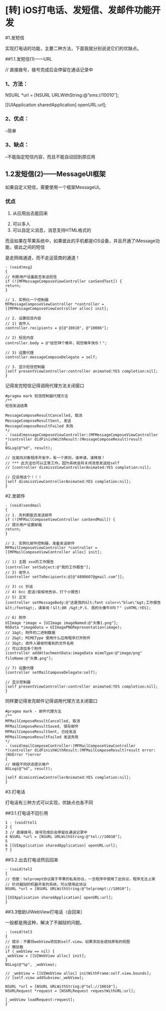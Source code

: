 # [转] iOS打电话、发短信、发邮件功能开发
#1.发短信
  
实现打电话的功能，主要二种方法，下面我就分别说说它们的优缺点。

##1.1.发短信(1)——URL
  
// 直接拨号，拨号完成后会停留在通话记录中

### 1、方法：
  
NSURL *url = [NSURL URLWithString:@&#8221;sms://10010&#8243;];

[[UIApplication sharedApplication] openURL:url];

### 2、优点：
  
–简单
  
### 3、缺点：
  
–不能指定短信内容，而且不能自动回到原应用

## 1.2发短信(2)——MessageUI框架
  
如果自定义短信，需要使用一个框架MessageUI。

### 优点

  1. 从应用出去能回来</p> 
  2. 可以多人
  3. 可以自定义消息，消息支持HTML格式的

而且如果在苹果系统中，如果彼此的手机都是iOS设备，并且开通了iMessage功能，彼此之间的短信

是走网络通道，而不走运营商的通道！

```
- (void)msg2
{
// 判断用户设备能否发送短信
if (![MFMessageComposeViewController canSendText]) {
return;
}

// 1. 实例化一个控制器
MFMessageComposeViewController *controller = [[MFMessageComposeViewController alloc] init];

// 2. 设置短信内容
// 1) 收件人
controller.recipients = @[@"10010", @"10086"];

// 2) 短信内容
controller.body = @"给您拜个晚年，祝您晚年快乐！";

// 3) 设置代理
controller.messageComposeDelegate = self;

// 3. 显示短信控制器
[self presentViewController:controller animated:YES completion:nil];
}
```


记得发完短信记得调用代理方法关闭窗口

```
#pragma mark 短信控制器代理方法
/**
短信发送结果

MessageComposeResultCancelled, 取消
MessageComposeResultSent, 发送
MessageComposeResultFailed 失败
*/
- (void)messageComposeViewController:(MFMessageComposeViewController *)controller didFinishWithResult:(MessageComposeResult)result
{
NSLog(@"%d", result);

// 在面向对象程序开发中，有一个原则，谁申请，谁释放！
// *** 此方法也可以正常工作，因为系统会将关闭消息发送给self
// [controller dismissViewControllerAnimated:YES completion:nil];

// 应该用这个！！！
[self dismissViewControllerAnimated:YES completion:nil];
}
```


#2.发邮件

```
- (void)sendmail
{
// 1. 先判断能否发送邮件
if (![MFMailComposeViewController canSendMail]) {
// 提示用户设置邮箱
return;
}

// 2. 实例化邮件控制器，准备发送邮件
MFMailComposeViewController *controller = [[MFMailComposeViewController alloc] init];

// 1) 主题 xxx的工作报告
[controller setSubject:@"我的工作报告"];
// 2) 收件人
[controller setToRecipients:@[@"4800607@gmail.com"]];

// 3) cc 抄送
// 4) bcc 密送(偷偷地告诉，打个小报告)
// 5) 正文
[controller setMessageBody:@"这是我的&lt;font color=\"blue\"&gt;工作报告&lt;/font&gt;，请审阅！&lt;BR /&gt;P.S. 我的头像牛X吗？" isHTML:YES];

// 6) 附件
UIImage *image = [UIImage imageNamed:@"头像1.png"];
NSData *imageData = UIImagePNGRepresentation(image);
// 1&gt; 附件的二进制数据
// 2&gt; MIMEType 使用什么应用程序打开附件
// 3&gt; 收件人接收时看到的文件名称
// 可以添加多个附件
[controller addAttachmentData:imageData mimeType:@"image/png" fileName:@"头像.png"];

// 7) 设置代理
[controller setMailComposeDelegate:self];

// 显示控制器
[self presentViewController:controller animated:YES completion:nil];
}
```


同样要记得发完邮件记得调用代理方法关闭窗口

```
#pragma mark - 邮件代理方法
/**
MFMailComposeResultCancelled, 取消
MFMailComposeResultSaved, 保存邮件
MFMailComposeResultSent, 已经发送
MFMailComposeResultFailed 发送失败
*/
- (void)mailComposeController:(MFMailComposeViewController *)controller didFinishWithResult:(MFMailComposeResult)result error:(NSError *)error
{
// 根据不同状态提示用户
NSLog(@"%d", result);

[self dismissViewControllerAnimated:YES completion:nil];
}
```


#3.打电话
  
打电话有三种方式可以实现，优缺点也各不同

##3.1.打电话不回引用

```
1 - (void)tel1
2 {
3 // 直接拨号，拨号完成后会停留在通话记录中
4 NSURL *url = [NSURL URLWithString:@"tel://10010"];
5
6 [[UIApplication sharedApplication] openURL:url];
7 }
```


##3.2.出去打电话然后回来

```
- (void)tel2
{
// 但是：telprompt协议属于苹果的私有协议，一旦程序中使用了此协议，程序无法上架
// 针对越狱的机器开发的系统，可以使用此协议
NSURL *url = [NSURL URLWithString:@"telprompt://10010"];

[[UIApplication sharedApplication] openURL:url];
}
```


##3.3借助UIWebView打电话（会回来）
  
一般都是用这种，解决了不越狱的问题。

```
- (void)tel3
{
// 提示：不要将webView添加到self.view，如果添加会遮挡原有的视图
// 懒加载
if (_webView == nil) {
_webView = [[UIWebView alloc] init];
}
NSLog(@"%p", _webView);

// _webView = [[UIWebView alloc] initWithFrame:self.view.bounds];
// [self.view addSubview:_webView];

NSURL *url = [NSURL URLWithString:@"tel://10010"];
NSURLRequest *request = [NSURLRequest requestWithURL:url];

[_webView loadRequest:request];
}
```




